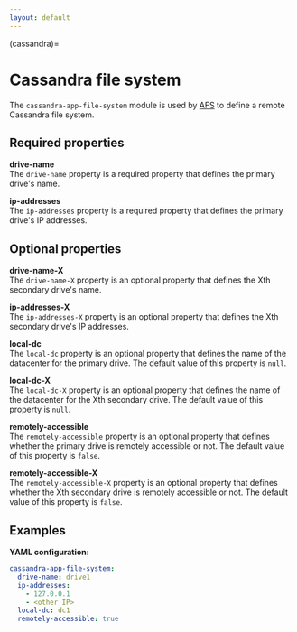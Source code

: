 ```yaml
---
layout: default
---
```

(cassandra)=
# Cassandra file system

The `cassandra-app-file-system` module is used by [AFS](../data/storage) to define a remote Cassandra file system.

## Required properties

**drive-name**  
The `drive-name` property is a required property that defines the primary drive's name.

**ip-addresses**  
The `ip-addresses` property is a required property that defines the primary drive's IP addresses.

## Optional properties

**drive-name-X**  
The `drive-name-X` property is an optional property that defines the Xth secondary drive's name.

**ip-addresses-X**  
The `ip-addresses-X` property is an optional property that defines the Xth secondary drive's IP addresses.

**local-dc**  
The `local-dc` property is an optional property that defines the name of the datacenter for the primary drive. The default value of this property is `null`.

**local-dc-X**  
The `local-dc-X` property is an optional property that defines the name of the datacenter for the Xth secondary drive. The default value of this property is `null`.

**remotely-accessible**  
The `remotely-accessible` property is an optional property that defines whether the primary drive is remotely accessible or not. The default value of this property is `false`.

**remotely-accessible-X**  
The `remotely-accessible-X` property is an optional property that defines whether the Xth secondary drive is remotely accessible or not. The default value of this property is `false`.

## Examples

**YAML configuration:**
```yaml
cassandra-app-file-system:
  drive-name: drive1
  ip-addresses:
    - 127.0.0.1
    - <other IP>
  local-dc: dc1
  remotely-accessible: true
```

